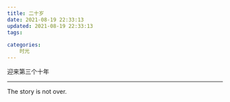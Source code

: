 ```yaml
---
title: 二十岁
date: 2021-08-19 22:33:13
updated: 2021-08-19 22:33:13
tags:
    
categories:
    时光
---
```


迎来第三个十年

---

The story is not over.

